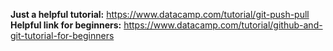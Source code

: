 **Just a helpful tutorial:**  https://www.datacamp.com/tutorial/git-push-pull <br>
**Helpful link for beginners:** https://www.datacamp.com/tutorial/github-and-git-tutorial-for-beginners
